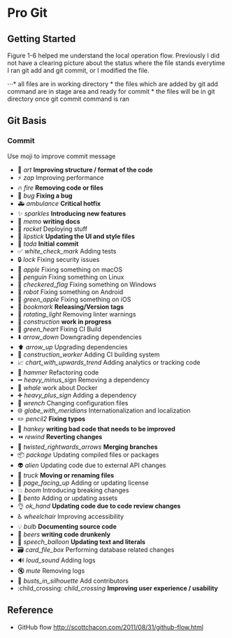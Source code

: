 # Pro Git
## Getting Started
Figure 1-6 helped me understand the local operation flow. Previously I did not have a clearing picture about the status where the file stands everytime I ran git add and git commit, or I modified the file.

⋅⋅⋅* all files are in working directory
    * the files which are added by git add command are in stage area and ready for commit
    * the files will be in git directory once git commit command is ran
## Git Basis
### Commit
Use moji to improve commit message
- :art: *art* **Improving structure / format of the code**
- :zap: *zap* Improving performance
- :fire: *fire* **Removing code or files**
- :bug: *bug* **Fixing a bug**
- :ambulance: *ambulance* **Critical hotfix**
- :sparkles: *sparkles* **Introducing new features**
- :memo: *memo* **writing docs**
- :rocket: *rocket* Deploying stuff
- :lipstick: *lipstick* **Updating the UI and style files**
- :tada: *tada* **Initial commit**
- :white_check_mark: *white_check_mark* Adding tests
- :lock: *lock* Fixing security issues
- :apple: *apple* Fixing something on macOS
- :penguin: *penguin* Fixing something on Linux
- :checkered_flag: *checkered_flag* Fixing something on Windows
- :robot: *robot* Fixing something on Android
- :green_apple: *green_apple* Fixing something on iOS
- :bookmark: *bookmark* **Releasing/Version tags**
- :rotating_light: *rotating_light* Removing linter warnings
- :construction: *construction* **work in progress**
- :green_heart: *green_heart* Fixing CI Build
- :arrow_down: *arrow_down* Downgrading dependencies
- :arrow_up: *arrow_up* Upgrading dependencies
- :construction_worker: *construction_worker* Adding CI building system
- :chart_with_upwards_trend: *chart_with_upwards_trend* Adding analytics or tracking code
- :hammer: *hammer* Refactoring code
- :heavy_minus_sign: *heavy_minus_sign* Removing a dependency
- :whale: *whale* work about Docker
- :heavy_plus_sign: *heavy_plus_sign* Adding a dependency
- :wrench: *wrench* Changing configuration files
- :globe_with_meridians: *globe_with_meridians* Internationalization and localization
- :pencil2: *pencil2* **Fixing typos**
- :hankey: *hankey* **writing bad code that needs to be improved**
- :rewind: *rewind* **Reverting changes**
- :twisted_rightwards_arrows: *twisted_rightwards_arrows* **Merging branches**
- :package: *package* Updating compiled files or packages
- :alien: *alien* Updating code due to external API changes
- :truck: *truck* **Moving or renaming files**
- :page_facing_up: *page_facing_up* Adding or updating license
- :boom: *boom* Introducing breaking changes
- :bento: *bento* Adding or updating assets
- :ok_hand: *ok_hand* **Updating code due to code review changes**
- :wheelchair: *wheelchair* Improving accessibility
- :bulb: *bulb* **Documenting source code**
- :beers: *beers* **writing code drunkenly**
- :speech_balloon: *speech_balloon* **Updating text and literals**
- :card_file_box: *card_file_box* Performing database related changes
- :loud_sound: *loud_sound* Adding logs
- :mute: *mute* Removing logs
- :busts_in_silhouette: *busts_in_silhouette* Add contributors
- :child_crossing: *child_crossing* **Improving user experience / usability**
  
## Reference
* GitHub flow
http://scottchacon.com/2011/08/31/github-flow.html
